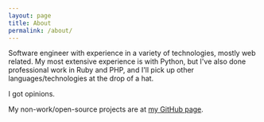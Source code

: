 ```yaml
---
layout: page
title: About
permalink: /about/
---
```


Software engineer with experience in a variety of technologies, mostly web related. My most extensive experience is with Python, but I've also done professional work in Ruby and PHP, and I'll pick up other languages/technologies at the drop of a hat.

I got opinions.

My non-work/open-source projects are at [my GitHub page](https://github.com/ForSpareParts/).
